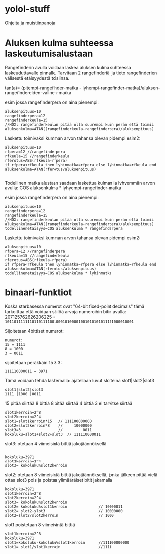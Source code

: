 # yolol-stuff
Ohjeita ja muistiinpanoja

# Aluksen kulma suhteessa laskeutumisalustaan
Rangefinderin avulla voidaan laskea aluksen kulma suhteessa laskeuduttavalle pinnalle. Tarvitaan 2 rangefinderiä, ja tieto rangefinderien välisestä etäisyydestä toisiinsa.

tan(a)= (pitempi-rangefinder-matka - lyhempi-rangefinder-matka)/aluksen-rangefindereiden-valinen-matka

esim jossa rangefinderpera on aina pienempi:
```
aluksenpituus=10
rangefinderpera=12
rangefinderkeula=15
//HOX: rangefinderkeulan pitää olla suurempi kuin perän että toimii
aluksenkulma=ATAN((rangefinderkeula-rangefinderpera)/aluksenpituus)

```
Laskettu toimivaksi kumman arvon tahansa olevan pidempi esim2:
```
aluksenpituus=10
rfpera=12 //rangefinderpera
rfkeula=15 //rangefinderkeula
rferotus=ABS(rfkeula-rfpera)
if rfpera<rfkeula then lyhinmatka=rfpera else lyhinmatka=rfkeula end
aluksenkulma=ATAN(rferotus/aluksenpituus)


```
Todellinen matka alustaan saadaan laskettua kulman ja  lyhyemmän arvon avulla:
COS aluksenkulma * lyhyempi-rangefinder-matka

esim jossa rangefinderpera on aina pienempi:
```
aluksenpituus=10
rangefinderpera=12
rangefinderkeula=15
//HOX: rangefinderkeulan pitää olla suurempi kuin perän että toimii
aluksenkulma=ATAN((rangefinderkeula-rangefinderpera)/aluksenpituus)
todellinenetaisyys=COS aluksenkulma * rangefinderpera

```
Laskettu toimivaksi kumman arvon tahansa olevan pidempi esim2:
```
aluksenpituus=10
rfpera=12 //rangefinderpera
rfkeula=15 //rangefinderkeula
rferotus=ABS(rfkeula-rfpera)
if rfpera<rfkeula then lyhinmatka=rfpera else lyhinmatka=rfkeula end
aluksenkulma=ATAN(rferotus/aluksenpituus)
todellinenetaisyys=COS aluksenkulma * lyhinmatka

```

# binaari-funktiot
Koska starbasessa numerot ovat "64-bit fixed-point decimals" tämä tarkoittaa että voidaan säilöä arvoja numeroihin bitin avulla:
207125762626206225 = `1011011111110110111100100010100001001010101011101000010001`

Sijoitetaan 4bittiset numerot:
```
numerot:
15 = 1111
8 = 1000
3 = 0011
```
sijoitetaan peräkkäin 15 8 3:
```
111110000011 = 3971
```
Tämä voidaan tehdä laskemalla:
ajatellaan luvut slotteina slot1|slot2|slot3
```
slot1|slot2|slot3
1111 |1000 |0011
```
15 pitää siirtää 8 bittiä
8 pitää siirtää 4 bittiä
3 ei tarvitse siirtää
```
slot1kerroin=2^8 
slot2kerroin=2^4
slot1=slot1kerroin*15   // 111100000000
slot2=slot2kerroin*8    //     10000000
slot3=3                 //         0011
kokoluku=slot1+slot2+slot3  // 111110000011
```
slot3:
otetaan 4 viimeisintä bittiä jakojäännöksellä
```

kokoluku=3971
slot2kerroin=2^4
slot3= kokoluku%slot2kerroin

```


slot2:
otetaan 8 viimeisintä bittiä jakojäännöksellä, jonka jälkeen pitää vielä ottaa slot3 pois ja poistaa ylimääräiset bitit jakamalla
```
kokoluku=3971
slot1kerroin=2^8
slot2kerroin=2^4
slot3= kokoluku%slot2kerroin
slot2= kokoluku%slot1kerroin              // 10000011
slot2= slot2-slot3                        // 10000000
slot2=slot2/slot2kerroin                  // 1000
```
slot1 poistetaan 8 viimeisintä bittiä
```
slot1kerroin=2^8 
kokoluku=3971
slot1=kokoluku-kokoluku%slot1kerroin      //111100000000
slot1= slot1/slot1kerroin                 //1111
```


